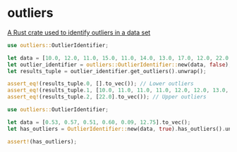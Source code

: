 # outliers

[A Rust crate used to identify outliers in a data set](https://crates.io/crates/outliers)

```rust
use outliers::OutlierIdentifier; 

let data = [10.0, 12.0, 11.0, 15.0, 11.0, 14.0, 13.0, 17.0, 12.0, 22.0, 14.0, 11.0].to_vec();
let outlier_identifier = outliers::OutlierIdentifier::new(data, false);
let results_tuple = outlier_identifier.get_outliers().unwrap();

assert_eq!(results_tuple.0, [].to_vec()); // Lower outliers
assert_eq!(results_tuple.1, [10.0, 11.0, 11.0, 11.0, 12.0, 12.0, 13.0, 14.0, 14.0, 15.0, 17.0].to_vec()); // Non-outliers
assert_eq!(results_tuple.2, [22.0].to_vec()); // Upper outliers
```

```rust
use outliers::OutlierIdentifier;

let data = [0.53, 0.57, 0.51, 0.60, 0.09, 12.75].to_vec();
let has_outliers = OutlierIdentifier::new(data, true).has_outliers().unwrap();

assert!(has_outliers);
```
